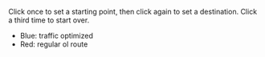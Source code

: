 Click once to set a starting point, then click again to set a destination. Click a third time to start over. 

- Blue: traffic optimized
- Red: regular ol route